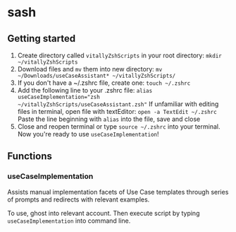 # sash

## Getting started
1. Create directory called `vitallyZshScripts` in your root directory: `mkdir ~/vitallyZshScripts`
2. Download files and `mv` them into new directory: `mv ~/Downloads/useCaseAssistant* ~/vitallyZshScripts/`
3. If you don't have a ~/.zshrc file, create one: `touch ~/.zshrc`
4. Add the following line to your .zshrc file: `alias useCaseImplementation="zsh ~/vitallyZshScripts/useCaseAssistant.zsh"`
    If unfamiliar with editing files in terminal, open file with textEditor: `open -a TextEdit ~/.zshrc`
    Paste the line beginning with `alias` into the file, save and close
5. Close and reopen terminal or type `source ~/.zshrc` into your terminal. Now you're ready to use `useCaseImplementation`!

## Functions
### useCaseImplementation
Assists manual implementation facets of Use Case templates through series of prompts and redirects with relevant examples.

To use, ghost into relevant account. Then execute script by typing `useCaseImplementation` into command line.
